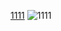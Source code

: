 [1111](https://img1.baidu.com/it/u=3598104138,3632108415&fm=253&fmt=auto&app=120&f=JPEG?w=800&h=800)
![1111](https://img1.baidu.com/it/u=3598104138,3632108415&fm=253&fmt=auto&app=120&f=JPEG?w=800&h=800)
